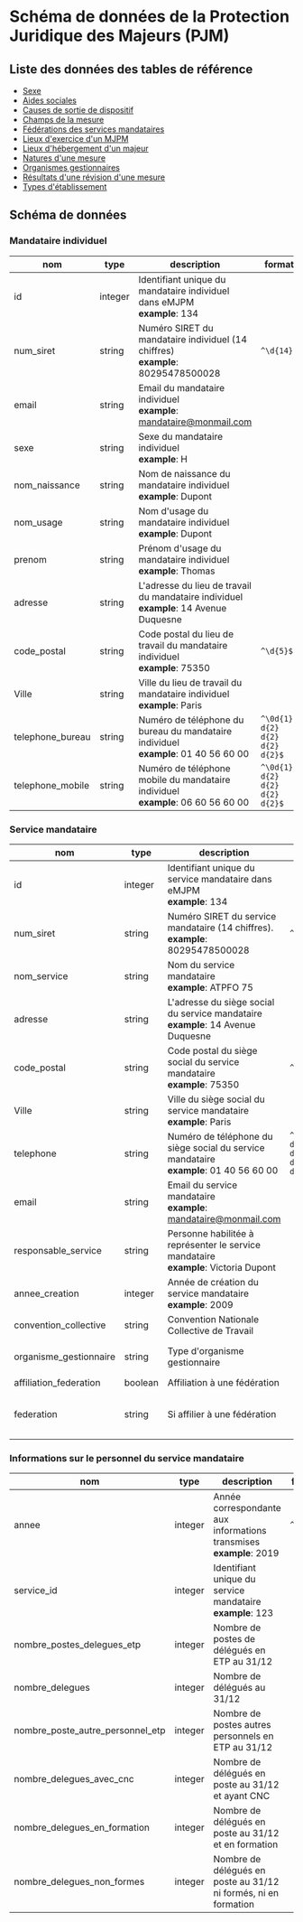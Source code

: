 # Schéma de données de la Protection Juridique des Majeurs (PJM)

## Liste des données des tables de référence

- [Sexe](./datas/sexe.csv)
- [Aides sociales](./datas/aide-sociale.csv)
- [Causes de sortie de dispositif](./datas/cause-sortie.csv)
- [Champs de la mesure](./datas/champs-mesure.csv)
- [Fédérations des services mandataires](./datas/federation-service.csv)
- [Lieux d'exercice d'un MJPM](./datas/lieu-exercice-mjpm.csv)
- [Lieux d'hébergement d'un majeur](./datas/lieu-hebergement-majeur.csv)
- [Natures d'une mesure](./datas/nature-mesure.csv)
- [Organismes gestionnaires](./datas/organisme-gestionnaire.csv)
- [Résultats d'une révision d'une mesure](./datas/resultat-revision-mesure.csv)
- [Types d'établissement](./datas/type-etablissement.csv)

## Schéma de données

### Mandataire individuel

|nom|type|description|format|enum|
|-|-|-|-|-|
|id|integer|Identifiant unique du mandataire individuel dans eMJPM<br>**example**: 134|||
|num_siret|string|Numéro SIRET du mandataire individuel (14 chiffres)<br>**example**: 80295478500028|`^\d{14}$`||
|email|string|Email du mandataire individuel<br>**example**: mandataire@monmail.com|||
|sexe|string|Sexe du mandataire individuel<br>**example**: H||H<br>F|
|nom_naissance|string|Nom de naissance du mandataire individuel<br>**example**: Dupont|||
|nom_usage|string|Nom d'usage du mandataire individuel<br>**example**: Dupont|||
|prenom|string|Prénom d'usage du mandataire individuel<br>**example**: Thomas|||
|adresse|string|L'adresse du lieu de travail du mandataire individuel<br>**example**: 14 Avenue Duquesne|||
|code_postal|string|Code postal du lieu de travail du mandataire individuel<br>**example**: 75350|`^\d{5}$`||
|Ville|string|Ville du lieu de travail du mandataire individuel<br>**example**: Paris|||
|telephone_bureau|string|Numéro de téléphone du bureau du mandataire individuel<br>**example**: 01 40 56 60 00|`^\0d{1} d{2} d{2} d{2} d{2}$`||
|telephone_mobile|string|Numéro de téléphone mobile du mandataire individuel<br>**example**: 06 60 56 60 00|`^\0d{1} d{2} d{2} d{2} d{2}$`||

### Service mandataire

|nom|type|description|format|enum|
|-|-|-|-|-|
|id|integer|Identifiant unique du service mandataire dans eMJPM<br>**example**: 134|||
|num_siret|string|Numéro SIRET du service mandataire (14 chiffres).<br>**example**: 80295478500028|`^\d{14}$`||
|nom_service|string|Nom du service mandataire<br>**example**: ATPFO 75|||
|adresse|string|L'adresse du siège social du service mandataire<br>**example**: 14 Avenue Duquesne|||
|code_postal|string|Code postal du siège social du service mandataire<br>**example**: 75350|`^\d{5}$`||
|Ville|string|Ville du siège social du service mandataire<br>**example**: Paris|||
|telephone|string|Numéro de téléphone du siège social du service mandataire<br>**example**: 01 40 56 60 00|`^\0d{1} d{2} d{2} d{2} d{2}$`||
|email|string|Email du service mandataire<br>**example**: mandataire@monmail.com|||
|responsable_service|string|Personne habilitée à représenter le service mandataire<br>**example**: Victoria Dupont|||
|annee_creation|integer|Année de création du service mandataire<br>**example**: 2009|||
|convention_collective|string|Convention Nationale Collective de Travail|||
|organisme_gestionnaire|string|Type d'organisme gestionnaire||association<br>ccas<br>organisme_securite_sociale|
|affiliation_federation|boolean|Affiliation à une fédération|||
|federation|string|Si affilier à une fédération||unaf<br>unapei<br>fnat<br>autre_federation|

###  Informations sur le personnel du service mandataire

|nom|type|description|format|enum|
|-|-|-|-|-|
|annee|integer|Année correspondante aux informations transmises<br>**example**: 2019|`^\d{4}$`||
|service_id|integer|Identifiant unique du service mandataire<br>**example**: 123|||
|nombre_postes_delegues_etp|integer|Nombre de postes de délégués en ETP au 31/12|||
|nombre_delegues|integer|Nombre de délégués au 31/12|||
|nombre_poste_autre_personnel_etp|integer|Nombre de postes autres personnels en ETP au 31/12|||
|nombre_delegues_avec_cnc|integer|Nombre de délégués en poste au 31/12 et ayant CNC|||
|nombre_delegues_en_formation|integer|Nombre de délégués en poste au 31/12 et en formation|||
|nombre_delegues_non_formes|integer|Nombre de délégués en poste au 31/12 ni formés, ni en formation|||

